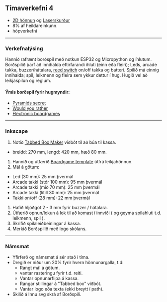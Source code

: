 ## Tímaverkefni 4 
- [2D hönnun](https://github.com/VESM1VS/AFANGI/wiki/2D-hönnun) og [Laserskurður](https://github.com/VESM1VS/AFANGI/wiki/Laserskurður)
- 8% af heildareinkunn.
- hópverkefni
  
---

### Verkefnalýsing

Hannið rafrænt borðspil með notkun ESP32 og Micropython og íhlutum. Borðspilið þarf að innihalda eftirfarandi íhluti (einn eða fleiri); Leds, arcade takka, buzzer/hátalara, [reed switch](https://lastminuteengineers.com/reed-switch-arduino-tutorial/) on/off takka og batterí. Spilið má einnig innihalda; spil, leikmenn og fleira sem ykkur dettur í hug. Hugið vel að leikjaspilun og reglum.

#### Ýmis borðspil fyrir hugmyndir:
- [Pyramids secret](https://projecthub.arduino.cc/marcelomaximiano/fac9edcd-e76f-40c8-a4a4-c867072599c4)
- [Would you rather](https://www.instructables.com/How-To-Make-A-Board-Game-Using-Arduino/)
- [Electronic boardgames](https://boardgamegeek.com/boardgamecategory/1072/electronic)

---

### Inkscape 
1. Notið [Tabbed Box Maker](https://github.com/VESM1VS/AFANGI/blob/main/Kennsluefni/TabbedBoxMaker.md) viðbót til að búa til kassa.
  * breidd: 270 mm, lengd: 420 mm, hæð 80 mm. 
1. Hannið og útfærið [Boardgame template](https://www.pinterest.com.mx/pin/595741856946792806/) útfrá leikjahönnun.   
1. Mál á götum:
  * Led (30 mm): 25 mm þvermál
  * Arcade takki (stór 100 mm): 95 mm þvermál   
  * Arcade takki (mið 70 mm): 25 mm þvermál
  * Arcade takki (lítill 30 mm): 25 mm þvermál
  * Takki on/off (28 mm): 22 mm þvermál
1. Hafið hljóðgöt 2 - 3 mm fyrir buzzer / hátalara.
1. Útfærið opnun/lokun á lok til að komast í innviði ( og geyma spilahluti t.d. leikmenn, spil ). 
1. Skrifið spilaleiðbeiningar á kassa.
1. Merkið Borðspilið með logo skólans.

---

### Námsmat 
- Yfirferð og námsmat á sér stað í tíma.
- Dregið er niður um 20% fyrir hvern hönnunargalla, t.d:
  - Rangt mál á götum.
  - vantar rasteringu fyrir t.d. reiti.
  - Vantar opnunarflipa á kassa.
  - Rangar stillingar á "Tabbed box" viðbót.
  - Vantar logo eða texta (ekki breytt í path).
- Skilið á Innu svg skrá af Borðspili.

<!--
Fleiri skynjarar sem koma til greina til prófa
- [Ball Tilt Switch Sensor](https://lastminuteengineers.com/ball-tilt-switch-sensor-arduino-tutorial/) 
- [Force Sensing Resistor](https://lastminuteengineers.com/fsr-arduino-tutorial/) báðar stærðir
-->
